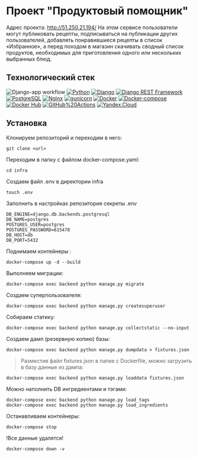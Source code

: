 # Проект "Продуктовый помощник"
Адрес проекта: http://51.250.21.194/
На этом сервисе пользователи могут публиковать рецепты, подписываться на публикации других пользователей, добавлять понравившиеся рецепты в список «Избранное», а перед походом в магазин скачивать сводный список продуктов, необходимых для приготовления одного или нескольких выбранных блюд.

## Технологический стек
![Django-app workflow](https://github.com/kotletka92/foodgram-project-react/actions/workflows/yamdb_workflow.yml/badge.svg)
[![Python](https://img.shields.io/badge/-Python-464646?style=flat&logo=Python&logoColor=56C0C0&color=008080)](https://www.python.org/)
[![Django](https://img.shields.io/badge/-Django-464646?style=flat&logo=Django&logoColor=56C0C0&color=008080)](https://www.djangoproject.com/)
[![Django REST Framework](https://img.shields.io/badge/-Django%20REST%20Framework-464646?style=flat&logo=Django%20REST%20Framework&logoColor=56C0C0&color=008080)](https://www.django-rest-framework.org/)
[![PostgreSQL](https://img.shields.io/badge/-PostgreSQL-464646?style=flat&logo=PostgreSQL&logoColor=56C0C0&color=008080)](https://www.postgresql.org/)
[![Nginx](https://img.shields.io/badge/-NGINX-464646?style=flat&logo=NGINX&logoColor=56C0C0&color=008080)](https://nginx.org/ru/)
[![gunicorn](https://img.shields.io/badge/-gunicorn-464646?style=flat&logo=gunicorn&logoColor=56C0C0&color=008080)](https://gunicorn.org/)
[![Docker](https://img.shields.io/badge/-Docker-464646?style=flat&logo=Docker&logoColor=56C0C0&color=008080)](https://www.docker.com/)
[![Docker-compose](https://img.shields.io/badge/-Docker%20compose-464646?style=flat&logo=Docker&logoColor=56C0C0&color=008080)](https://www.docker.com/)
[![Docker Hub](https://img.shields.io/badge/-Docker%20Hub-464646?style=flat&logo=Docker&logoColor=56C0C0&color=008080)](https://www.docker.com/products/docker-hub)
[![GitHub%20Actions](https://img.shields.io/badge/-GitHub%20Actions-464646?style=flat&logo=GitHub%20actions&logoColor=56C0C0&color=008080)](https://github.com/features/actions)
[![Yandex.Cloud](https://img.shields.io/badge/-Yandex.Cloud-464646?style=flat&logo=Yandex.Cloud&logoColor=56C0C0&color=008080)](https://cloud.yandex.ru/)


## Установка
Клонируем репозиторий и переходим в него:
```
git clone <url>
```
Переходим в папку с файлом docker-compose.yaml:
```
cd infra
```
Создаем файл .env в директории infra
```
touch .env
```
Заполнить в настройках репозитория секреты .env
```
DB_ENGINE=django.db.backends.postgresql
DB_NAME=postgres
POSTGRES_USER=postgres
POSTGRES_PASSWORD=615478
DB_HOST=db
DB_PORT=5432
```
Поднимаем контейнеры :
```
docker-compose up -d --build
```
Выполняем миграции:
```
docker-compose exec backend python manage.py migrate
```
Создаем суперпользователя:
```
docker-compose exec backend python manage.py createsuperuser
```
Собираем статику:
```
docker-compose exec backend python manage.py collectstatic --no-input
```
Создаем дамп (резервную копию) базы:
```
docker-compose exec backend python manage.py dumpdata > fixtures.json
```
> Разместив файл fixtures.json в папке с Dockerfile, можно загрузить в базу данные из дампа:

```
docker-compose exec backend python manage.py loaddata fixtures.json
```
Можно наполнить DB ингредиентами и тэгами:
```
docker-compose exec backend python manage.py load_tags
docker-compose exec backend python manage.py load_ingredients
```
Останавливаем контейнеры:
```
docker-compose stop
```
!Все данные удалятся!
```
docker-compose down -v
```
